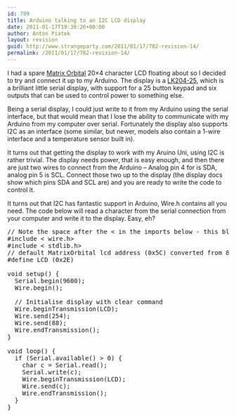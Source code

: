 ```yaml
---
id: 799
title: Arduino talking to an I2C LCD display
date: 2011-01-17T19:39:26+00:00
author: Anton Piatek
layout: revision
guid: http://www.strangeparty.com/2011/01/17/782-revision-14/
permalink: /2011/01/17/782-revision-14/
---
```

I had a spare [Matrix Orbital](http://www.matrixorbital.com/) 20&#215;4 character LCD floating about so I decided to try and connect it up to my Arduino. The display is a [LK204-25](http://www.matrixorbital.com/Intelligent-Display-Character-LCDs/c39_3/p25/LK204-25/product_info.html), which is a brilliant little serial display, with support for a 25 button keypad and six outputs that can be used to control power to something else.

Being a serial display, I could just write to it from my Arduino using the serial interface, but that would mean that I lose the ability to communicate with my Arduino from my computer over serial. Fortunately the display also supports I2C as an interface (some similar, but newer, models also contain a 1-wire interface and a temperature sensor built in).

It turns out that getting the display to work with my Aruino Uni, using I2C is rather trivial. The display needs power, that is easy enough, and then there are just two wires to connect from the Arduino &#8211; Analog pin 4 for is SDA, analog pin 5 is SCL. Connect those two up to the display (the display docs show which pins SDA and SCL are) and you are ready to write the code to control it.

It turns out that I2C has fantastic support in Arduino, Wire.h contains all you need. The code below will read a character from the serial connection from your computer and write it to the display. Easy, eh?

<pre lang="C">// Note the space after the &lt; in the imports below - this blog really doesnt like formatting the code without that space
#include &lt; wire.h>
#include &lt; stdlib.h>
// default MatrixOrbital lcd address (0x5C) converted from 8bit to 7bit
#define LCD (0x2E) 

void setup() {
  Serial.begin(9600);
  Wire.begin();

  // Initialise display with clear command
  Wire.beginTransmission(LCD);
  Wire.send(254);
  Wire.send(88);
  Wire.endTransmission();
}

void loop() {
  if (Serial.available() > 0) {
    char c = Serial.read();
    Serial.write(c);
    Wire.beginTransmission(LCD);
    Wire.send(c);
    Wire.endTransmission();
  }
}</pre>